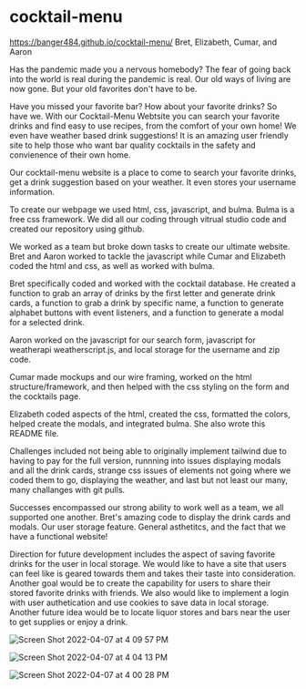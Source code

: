 # cocktail-menu
https://banger484.github.io/cocktail-menu/
Bret, Elizabeth, Cumar, and Aaron

Has the pandemic made you a nervous homebody?
The fear of going back into the world is real during the pandemic is real.
Our old ways of living are now gone.
But your old favorites don't have to be.

Have you missed your favorite bar? How about your favorite drinks?
So have we.
With our Cocktail-Menu Webtsite you can search your favorite drinks and find easy to use recipes, from the comfort of your own home!
We even have weather based drink suggestions!
It is an amazing user friendly site to help those who want bar quality cocktails in the safety and convienence of their own home.

Our cocktail-menu website is a place to come to search your favorite drinks, get a drink suggestion based on your weather. It even stores your username information.

To create our webpage we used html, css, javascript, and bulma. Bulma is a free css framework. We did all our coding through vitrual studio code and created our repository using github.

We worked as a team but broke down tasks to create our ultimate website. Bret and Aaron worked to tackle the javascript while Cumar and Elizabeth coded the html and css, as well as worked with bulma. 

Bret specifically coded and worked with the cocktail database. He created a function to grab an array of drinks by the first letter and generate drink cards, a function to grab a drink by specific name, a function to generate alphabet buttons with event listeners, and a function to generate a modal for a selected drink.

Aaron worked on the javascript for our search form, javascript for weatherapi weatherscript.js, and local storage for the username and zip code. 

Cumar made mockups and our wire framing, worked on the html structure/framework, and then helped with the css styling on the form and the cocktails page.

Elizabeth coded aspects of the html, created the css, formatted the colors, helped create the modals, and integrated bulma. She also wrote this README file. 


Challenges included not being able to originally implement tailwind due to having to pay for the full version, runnning into issues displaying modals and all the drink cards, strange css issues of elements not going where we coded them to go, displaying the weather, and last but not least our many, many challanges with git pulls. 

Successes encompassed our strong ability to work well as a team, we all supported one another. Bret's amazing code to display the drink cards and modals. Our user storage feature. General asthetitcs, and the fact that we have a functional website!

Direction for future development includes the aspect of saving favorite drinks for the user in local storage. We would like to have a site that users can feel like is geared towards them and takes their taste into consideration. Another goal would be to create the capability for users to share their stored favorite drinks with friends. We also would like to implement a login with user authetication and use cookies to save data in local storage. Another future idea would be to locate liquor stores and bars near the user to get supplies or enjoy a drink. 

![Screen Shot 2022-04-07 at 4 09 57 PM](https://user-images.githubusercontent.com/97856843/162310575-5b150b6f-d078-448e-be99-b3c6923bc53f.png)

![Screen Shot 2022-04-07 at 4 04 13 PM](https://user-images.githubusercontent.com/97856843/162309505-616d9e32-05f0-479b-b8d5-ac0f1a743513.png)

![Screen Shot 2022-04-07 at 4 00 28 PM](https://user-images.githubusercontent.com/97856843/162309986-24496f07-5b17-4acd-9883-e833cdee6b74.png)

